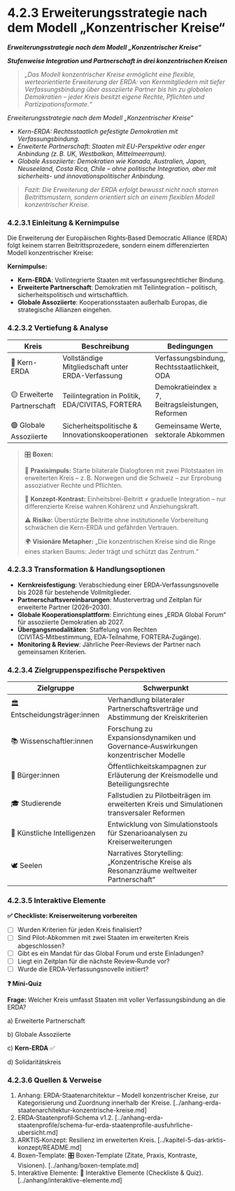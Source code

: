 # 4.2.3 Erweiterungsstrategie nach dem Modell „Konzentrischer Kreise“

_**Erweiterungsstrategie nach dem Modell „Konzentrischer Kreise“**_

_**Stufenweise Integration und Partnerschaft in drei konzentrischen Kreisen**_

> _„Das Modell konzentrischer Kreise ermöglicht eine flexible, werteorientierte Erweiterung der ERDA: von Kernmitgliedern mit tiefer Verfassungsbindung über assoziierte Partner bis hin zu globalen Demokratien – jeder Kreis besitzt eigene Rechte, Pflichten und Partizipationsformate.“_

_Erweiterungsstrategie nach dem Modell „Konzentrischer Kreise“_

* _Kern-ERDA: Rechtsstaatlich gefestigte Demokratien mit Verfassungsbindung._
* _Erweiterte Partnerschaft: Staaten mit EU-Perspektive oder enger Anbindung (z. B. UK, Westbalkan, Mittelmeerraum)._
* _Globale Assoziierte: Demokratien wie Kanada, Australien, Japan, Neuseeland, Costa Rica, Chile – ohne politische Integration, aber mit sicherheits- und innovationspolitischer Anbindung._

> _Fazit: Die Erweiterung der ERDA erfolgt bewusst nicht nach starren Beitrittsmustern, sondern orientiert sich an einem flexiblen Modell konzentrischer Kreise._

### 4.2.3.1 Einleitung & Kernimpulse

Die Erweiterung der Europäischen Rights‑Based Democratic Alliance (ERDA) folgt keinem starren Beitrittsprozedere, sondern einem differenzierten Modell konzentrischer Kreise:

**Kernimpulse:**

* **Kern-ERDA**: Vollintegrierte Staaten mit verfassungsrechtlicher Bindung.
* **Erweiterte Partnerschaft**: Demokratien mit Teilintegration – politisch, sicherheitspolitisch und wirtschaftlich.
* **Globale Assoziierte**: Kooperationsstaaten außerhalb Europas, die strategische Allianzen eingehen.

### 4.2.3.2 Vertiefung & Analyse

| Kreis                       | Beschreibung                                      | Bedingungen                                       |
| --------------------------- | ------------------------------------------------- | ------------------------------------------------- |
| 🔵 Kern-ERDA                | Vollständige Mitgliedschaft unter ERDA-Verfassung | Verfassungsbindung, Rechtsstaatlichkeit, ODA      |
| 🟡 Erweiterte Partnerschaft | Teilintegration in Politik, EDA/CIVITAS, FORTERA  | Demokratieindex ≥ 7, Beitragsleistungen, Reformen |
| 🟢 Globale Assoziierte      | Sicherheitspolitische & Innovationskooperationen  | Gemeinsame Werte, sektorale Abkommen              |

> 🎛️ **Boxen:**
>
> 📌 **Praxisimpuls:** Starte bilaterale Dialogforen mit zwei Pilotstaaten im erweiterten Kreis – z. B. Norwegen und die Schweiz – zur Erprobung assoziativer Rechte und Pflichten.
>
> 🧠 **Konzept-Kontrast:** Einheitsbrei-Beitritt ≠ graduelle Integration – nur differenzierte Kreise wahren Kohärenz und Anziehungs­kraft.
>
> ⚠️ **Risiko:** Überstürzte Beitritte ohne institutionelle Vorbereitung schwächen die Kern-ERDA und gefährden Vertrauen.
>
> 🌍 **Visionäre Metapher:** „Die konzentrischen Kreise sind die Ringe eines starken Baums: Jeder trägt und schützt das Zentrum.“

### 4.2.3.3 Transformation & Handlungsoptionen

* **Kernkreisfestigung**: Verabschiedung einer ERDA‑Verfassungsnovelle bis 2028 für bestehende Vollmitglieder.
* **Partnerschaftsvereinbarungen**: Mustervertrag und Zeitplan für erweiterte Partner (2026–2030).
* **Globale Kooperationsplattform**: Einrichtung eines „ERDA Global Forum“ für assoziierte Demokratien ab 2027.
* **Übergangsmodalitäten**: Staffelung von Rechten (CIVITAS‑Mitbestimmung, EDA‑Teilnahme, FORTERA‑Zugänge).
* **Monitoring & Review**: Jährliche Peer‑Reviews der Partner nach gemeinsamen Kriterien.

### 4.2.3.4 Zielgruppenspezifische Perspektiven

| Zielgruppe                    | Schwerpunkt                                                                                |
| ----------------------------- | ------------------------------------------------------------------------------------------ |
| 🏛️ Entscheidungsträger:innen | Verhandlung bilateraler Partnerschaftsverträge und Abstimmung der Kreiskriterien           |
| 📚 Wissenschaftler:innen      | Forschung zu Expansionsdynamiken und Governance‑Auswirkungen konzentrischer Modelle        |
| 🧍 Bürger:innen               | Öffentlichkeitskampagnen zur Erläuterung der Kreismodelle und Beteiligungsrechte           |
| 🎓 Studierende                | Fallstudien zu Pilotbeiträgen im erweiterten Kreis und Simulationen transversaler Reformen |
| 🤖 Künstliche Intelligenzen   | Entwicklung von Simulations­tools für Szenarioanalysen zu Kreiserweiterungen               |
| 🕊️ Seelen                    | Narratives Storytelling: „Konzentrische Kreise als Resonanzräume weltweiter Partnerschaft“ |

### 4.2.3.5 Interaktive Elemente

**✅ Checkliste: Kreiserweiterung vorbereiten**

* [ ] Wurden Kriterien für jeden Kreis finalisiert?
* [ ] Sind Pilot-Abkommen mit zwei Staaten im erweiterten Kreis abgeschlossen?
* [ ] Gibt es ein Mandat für das Global Forum und erste Einladungen?
* [ ] Liegt ein Zeitplan für die nächste Review‑Runde vor?
* [ ] Wurde die ERDA‑Verfassungsnovelle initiiert?

**❓ Mini-Quiz**

**Frage:** Welcher Kreis umfasst Staaten mit voller Verfassungsbindung an die ERDA?

a) Erweiterte Partnerschaft

b) Globale Assoziierte

c) **Kern-ERDA** ✅

d) Solidaritätskreis

### 4.2.3.6 Quellen & Verweise

1. Anhang: ERDA-Staatenarchitektur – Modell konzentrischer Kreise, zur Kategorisierung und Zuordnung innerhalb der Kreise. \[../anhang-erda-staatenarchitektur-konzentrische-kreise.md]
2. ERDA‑Staatenprofil‑Schema v1.2. \[../anhang-erda-staatenprofile/schema-fur-erda-staatenprofile-ausfuhrliche-ubersicht.md]
3. ARKTIS‑Konzept: Resilienz im erweiterten Kreis. \[../kapitel-5-das-arktis-konzept/README.md]
4. Boxen-Template: 🎛️ Boxen-Template (Zitate, Praxis, Kontraste, Visionen). \[../anhang/boxen-template.md]
5. Interaktive Elemente: 🧩 Interaktive Elemente (Checkliste & Quiz). \[../anhang/interaktive-elemente.md]
